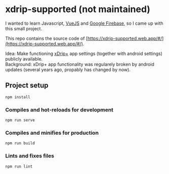 # xdrip-supported (not maintained)


I wanted to learn Javascript, [VueJS](https://vuejs.org/) and [Google Firebase](https://firebase.google.com/), so I came up with this small project.

This repo contains the source code of [https://xdrip-supported.web.app/#/](https://xdrip-supported.web.app/#/).

Idea: Make functioning [xDrip+](https://github.com/jamorham/xDrip-plus) app settings (together with android settings) publicly available. <br>
Background: xDrip+ app functionality was regularely broken by android updates (several years ago, propably has changed by now).

## Project setup
```
npm install
```

### Compiles and hot-reloads for development
```
npm run serve
```

### Compiles and minifies for production
```
npm run build
```

### Lints and fixes files
```
npm run lint
```
